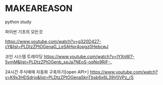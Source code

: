 # MAKEAREASON
python study


파이썬 기초의 모든것

https://www.youtube.com/watch?v=g320D427-cY&list=PLDtzZPtOGenaG_LeSAHpr4opgz0HebcwJ

코인 시스템 트레이딩
https://www.youtube.com/watch?v=IYXnW7-5vmM&list=PLDtzZPtOGenb_spJa7NEoS-oqNo9RiF-_

24시간 주식매매 자동화 구축하기[open API+]
https://www.youtube.com/watch?v=K9x3HDSdrjo&list=PLDtzZPtOGenaSknTbsb6x6L39V0VPz_rS
